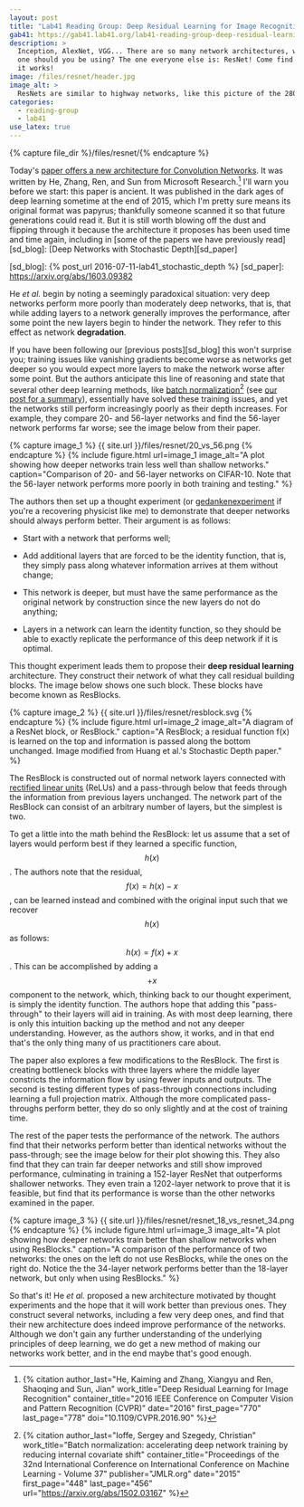 ```yaml
---
layout: post
title: "Lab41 Reading Group: Deep Residual Learning for Image Recognition"
gab41: https://gab41.lab41.org/lab41-reading-group-deep-residual-learning-for-image-recognition-ffeb94745a1f
description: >
  Inception, AlexNet, VGG... There are so many network architectures, which
  one should you be using? The one everyone else is: ResNet! Come find out how
  it works!
image: /files/resnet/header.jpg
image_alt: >
  ResNets are similar to highway networks, like this picture of the 280--94 highway interchange.
categories: 
  - reading-group
  - lab41
use_latex: true
---
```


{% capture file_dir %}/files/resnet/{% endcapture %}

Today's [paper offers a new architecture for Convolution Networks][arxiv]. It
was written by He, Zhang, Ren, and Sun from Microsoft Research.[^he] I'll warn
you before we start: this paper is ancient. It was published in the dark ages
of deep learning sometime at the end of 2015, which I'm pretty sure means its
original format was papyrus; thankfully someone scanned it so that future
generations could read it. But it is still worth blowing off the dust and
flipping through it because the architecture it proposes has been used time
and time again, including in [some of the papers we have previously
read][sd_blog]: [Deep Networks with Stochastic Depth][sd_paper]

[arxiv]: https://arxiv.org/abs/1512.03385
[sd_blog]: {% post_url 2016-07-11-lab41_stochastic_depth %}
[sd_paper]: https://arxiv.org/abs/1603.09382

[^he]:
    {% citation
      author_last="He, Kaiming and Zhang, Xiangyu and Ren, Shaoqing and Sun, Jian"
      work_title="Deep Residual Learning for Image Recognition"
      container_title="2016 IEEE Conference on Computer Vision and Pattern Recognition (CVPR)"
      date="2016"
      first_page="770"
      last_page="778"
      doi="10.1109/CVPR.2016.90"
    %}

He _et al._ begin by noting a seemingly paradoxical situation: very deep
networks perform more poorly than moderately deep networks, that is, that
while adding layers to a network generally improves the performance, after
some point the new layers begin to hinder the network. They refer to this
effect as network **degradation**.

If you have been following our [previous posts][sd_blog] this won't surprise
you; training issues like vanishing gradients become worse as networks get
deeper so you would expect more layers to make the network worse after some
point. But the authors anticipate this line of reasoning and state that
several other deep learning methods, like [batch
normalization][bn_paper][^sergey] (see [our post for a summary][bn_post]),
essentially have solved these training issues, and yet the networks still
perform increasingly poorly as their depth increases. For example, they
compare 20- and 56-layer networks and find the 56-layer network performs far
worse; see the image below from their paper.

[bn_paper]: https://arxiv.org/abs/1502.03167
[bn_post]: https://gab41.lab41.org/batch-normalization-what-the-hey-d480039a9e3b

[^sergey]:
    {% citation
      author_last="Ioffe, Sergey and Szegedy, Christian"
      work_title="Batch normalization: accelerating deep network training by reducing internal covariate shift"
      container_title="Proceedings of the 32nd International Conference on International Conference on Machine Learning - Volume 37"
      publisher="JMLR.org"
      date="2015"
      first_page="448"
      last_page="456"
      url="https://arxiv.org/abs/1502.03167"
    %}

{% capture image_1 %} {{ site.url }}/files/resnet/20_vs_56.png {% endcapture %}
{% include figure.html
  url=image_1
  image_alt="A plot showing how deeper networks train less well than shallow
  networks."
  caption="Comparison of 20- and 56-layer networks on CIFAR-10. Note that the
  56-layer network performs more poorly in both training and testing."
%}

The authors then set up a thought experiment (or [gedankenexperiment][wiki] if
you're a recovering physicist like me) to demonstrate that deeper networks
should always perform better. Their argument is as follows:

[wiki]: https://en.wiktionary.org/wiki/gedankenexperiment

- Start with a network that performs well;

- Add additional layers that are forced to be the identity function, that is,
  they simply pass along whatever information arrives at them without change;

- This network is deeper, but must have the same performance as the original
  network by construction since the new layers do not do anything;

- Layers in a network can learn the identity function, so they should be able
  to exactly replicate the performance of this deep network if it is optimal.

This thought experiment leads them to propose their **deep residual learning**
architecture. They construct their network of what they call residual building
blocks. The image below shows one such block. These blocks have become known
as ResBlocks.

{% capture image_2 %} {{ site.url }}/files/resnet/resblock.svg {% endcapture %}
{% include figure.html
  url=image_2
  image_alt="A diagram of a ResNet block, or ResBlock."
  caption="A ResBlock; a residual function f(x) is learned on the top and
  information is passed along the bottom unchanged. Image modified from Huang
  et al.'s Stochastic Depth paper."
%}

The ResBlock is constructed out of normal network layers connected with
[rectified linear units][relu] (ReLUs) and a pass-through below that feeds
through the information from previous layers unchanged. The network part of
the ResBlock can consist of an arbitrary number of layers, but the simplest is
two.

[relu]: https://en.wikipedia.org/wiki/Rectifier_%28neural_networks%29

To get a little into the math behind the ResBlock: let us assume that a set of
layers would perform best if they learned a specific function, $$h(x)$$. The
authors note that the residual, $$f(x) = h(x) − x$$, can be learned instead
and combined with the original input such that we recover $$h(x)$$ as follows:
$$h(x) = f(x) + x$$. This can be accomplished by adding a $$+x$$ component to
the network, which, thinking back to our thought experiment, is simply the
identity function. The authors hope that adding this "pass-through" to their
layers will aid in training. As with most deep learning, there is only this
intuition backing up the method and not any deeper understanding. However, as
the authors show, it works, and in that end that's the only thing many of us
practitioners care about.

The paper also explores a few modifications to the ResBlock. The first is
creating bottleneck blocks with three layers where the middle layer constricts
the information flow by using fewer inputs and outputs. The second is testing
different types of pass-through connections including learning a full
projection matrix. Although the more complicated pass-throughs perform better,
they do so only slightly and at the cost of training time.

The rest of the paper tests the performance of the network. The authors find
that their networks perform better than identical networks without the
pass-through; see the image below for their plot showing this. They also find
that they can train far deeper networks and still show improved performance,
culminating in training a 152-layer ResNet that outperforms shallower
networks. They even train a 1202-layer network to prove that it is feasible,
but find that its performance is worse than the other networks examined in the
paper.

{% capture image_3 %} {{ site.url }}/files/resnet/resnet_18_vs_resnet_34.png {% endcapture %}
{% include figure.html
  url=image_3
  image_alt="A plot showing how deeper networks train better than shallow
  networks when using ResBlocks."
  caption="A comparison of the performance of two networks: the ones on the
  left do not use ResBlocks, while the ones on the right do. Notice the the
  34-layer network performs better than the 18-layer network, but only when
  using ResBlocks."
%}

So that's it! He _et al._ proposed a new architecture motivated by thought
experiments and the hope that it will work better than previous ones. They
construct several networks, including a few very deep ones, and find that
their new architecture does indeed improve performance of the networks.
Although we don't gain any further understanding of the underlying principles
of deep learning, we do get a new method of making our networks work better,
and in the end maybe that's good enough.
